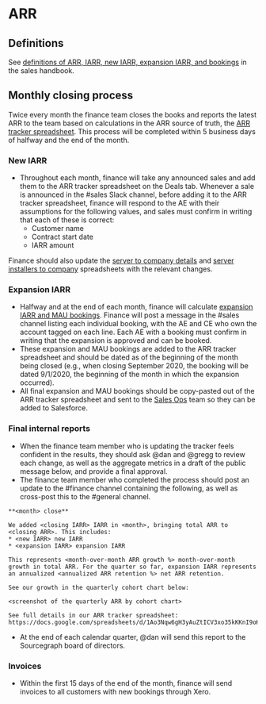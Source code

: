 # ARR

## Definitions

See [definitions of ARR, IARR, new IARR, expansion IARR, and bookings](../../sales/index.md#definitions) in the sales handbook.

## Monthly closing process

Twice every month the finance team closes the books and reports the latest ARR to the team based on calculations in the ARR source of truth, the [ARR tracker spreadsheet](https://docs.google.com/spreadsheets/d/1Ao3Nqw6gH3yAuZtICV3xo35kKKnI9oKXnvPuTQ0Fh9c/edit). This process will be completed within 5 business days of halfway and the end of the month.

### New IARR

- Throughout each month, finance will take any announced sales and add them to the ARR tracker spreadsheet on the Deals tab. Whenever a sale is announced in the #sales Slack channel, before adding it to the ARR tracker spreadsheet, finance will respond to the AE with their assumptions for the following values, and sales must confirm in writing that each of these is correct:
  - Customer name
  - Contract start date
  - IARR amount

Finance should also update the [server to company details](https://docs.google.com/spreadsheets/d/1wo_KQIcGrNGCWYKa6iHJ7MImJ_aI7GN12E-T21Es8TU/edit#gid=0) and [server installers to company](https://docs.google.com/spreadsheets/d/1Y2Z23-2uAjgIEITqmR_tC368OLLbuz12dKjEl4CMINA/edit#gid=0) spreadsheets with the relevant changes. 

### Expansion IARR

- Halfway and at the end of each month, finance will calculate [expansion IARR and MAU bookings](https://docs.google.com/spreadsheets/d/1tRcz3bNOho1TyWvrYSv37RIYcQs7I0i05-5eKwLq8TI/edit#gid=0). Finance will post a message in the #sales channel listing each individual booking, with the AE and CE who own the account tagged on each line. Each AE with a booking must confirm in writing that the expansion is approved and can be booked.
- These expansion and MAU bookings are added to the ARR tracker spreadsheet and should be dated as of the beginning of the month being closed (e.g., when closing September 2020, the booking will be dated 9/1/2020, the beginning of the month in which the expansion occurred).
- All final expansion and MAU bookings should be copy-pasted out of the ARR tracker spreadsheet and sent to the [Sales Ops](../../sales/sales-ops/index.md) team so they can be added to Salesforce.

### Final internal reports

- When the finance team member who is updating the tracker feels confident in the results, they should ask @dan and @gregg to review each change, as well as the aggregate metrics in a draft of the public message below, and provide a final approval.
- The finance team member who completed the process should post an update to the #finance channel containing the following, as well as cross-post this to the #general channel.

```
**<month> close**

We added <closing IARR> IARR in <month>, bringing total ARR to <closing ARR>. This includes:
* <new IARR> new IARR
* <expansion IARR> expansion IARR

This represents <month-over-month ARR growth %> month-over-month growth in total ARR. For the quarter so far, expansion IARR represents an annualized <annualized ARR retention %> net ARR retention.

See our growth in the quarterly cohort chart below:

<screenshot of the quarterly ARR by cohort chart>

See full details in our ARR tracker spreadsheet: https://docs.google.com/spreadsheets/d/1Ao3Nqw6gH3yAuZtICV3xo35kKKnI9oKXnvPuTQ0Fh9c.
```

- At the end of each calendar quarter, @dan will send this report to the Sourcegraph board of directors.

### Invoices

- Within the first 15 days of the end of the month, finance will send invoices to all customers with new bookings through Xero.

